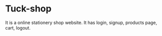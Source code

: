 # Tuck-shop
It is a online stationery shop website. It has login, signup, products page, cart, logout. 
